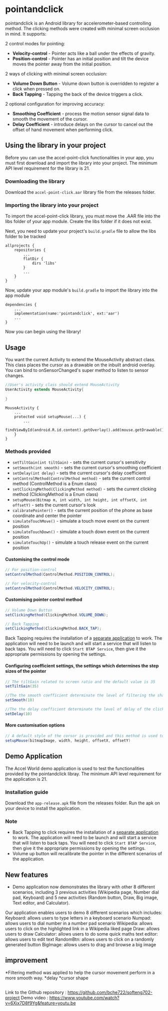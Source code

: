 # pointandclick
pointandclick is an Android library for accelerometer-based controlling method. The clicking methods were created with minimal screen occlusion in mind. It supports:

2 control modes for pointing:
- **Velocity-control** - Pointer acts like a ball under the effects of gravity.
- **Position-control** - Pointer has an initial position and tilt the device moves the pointer away from the initial position.

2 ways of clicking with minimal screen occlusion:
- **Volume Down Button** - Volume down button is overridden to register a click when pressed on.
- **Back Tapping** - Tapping the back of the device triggers a click.

2 optional configuration for improving accuracy:
- **Smoothing Coefficient** - process the motion sensor signal data to smooth the movement of the cursor.
- **Delay Coefficient** - introduce delays on the cursor to cancel out the offset of hand movement when performing click.

## Using the library in your project
Before you can use the accel-point-click functionalities in your app, you must first download and import the library into your project. The minimum API level requirement for the library is 21.
### Downloading the library
Download the ```accel-point-click.aar``` library file from the releases folder.

### Importing the library into your project
To import the accel-point-click library, you must move the .AAR file into the libs folder of your app module. Create the libs folder if it does not exist.

Next, you need to update your project's ```build.gradle``` file to allow the libs folder to be tracked
```
allprojects {
    repositories {
        ...
        flatDir {
            dirs 'libs'
        }
        ...
    }
}
```

Now, update your app module's ```build.gradle``` to import the library into the app module
```
dependencies {
    ...
    implementation(name:'pointandclick', ext:'aar')
    ...
}
```

Now you can begin using the library!

## Usage

You want the current Activity to extend the MouseActivity abstract class. This class places the cursor as a drawable on the inbuilt android overlay.
You can bind to onSensorChanged's super method to listen to sensor changes.

``` java
//User's activity class should extend MouseActivity
UserActivity extends MouseActivity{
    
}
```

```
MouseActivity {
    ...
    protected void setupMouse(...) {
        ...
        findViewById(android.R.id.content).getOverlay().add(mouse.getDrawable());
    }
}
```
### Methods provided
- `setTiltGain(int tiltGain)` - sets the current cursor's sensitivity
- `setSmooth(int smooth)` - sets the current cursor's smoothing coefficient
- `setDelay(int delay)` - sets the current cursor's delay coefficient
- `setControlMethod(ControlMethod method)` - sets the current control method (ControlMethod is a Enum class)
- `setClickingMethod(ClickingMethod method)` - sets the current clicking method (ClickingMethod is a Enum class)
- `setupMouse(Bitmap m, int width, int height, int offsetX, int offsetY)` - sets the current cursor's look
- `calibratePointer()` - sets the current position of the phone as base coordinate and center the pointer
- `simulateTouchMove()` - simulate a touch move event on the current position
- `simulateTouchDown()` - simulate a touch down event on the current position
- `simulateTouchUp()` - simulate a touch release event on the current position

#### Customising the control mode
``` java
// For position-control
setControlMethod(ControlMethod.POSITION_CONTROL);

// For velocity-control
setControlMethod(ControlMethod.VELOCITY_CONTROL);

```

#### Customising pointer control method
```java
// Volume Down Button
setClickingMethod(ClickingMethod.VOLUME_DOWN);

// Back Tapping
setClickingMethod(ClickingMethod.BACK_TAP);

```
Back Tapping requires the installation of a [separate application](https://play.google.com/store/apps/details?id=com.prhlt.aemus.BoDTapService) to work. The application will need to be launch and will start a service that will listen to back taps.
You will need to click ```Start BTAP Service```, then give it the appropriate permissions by opening the settings.

#### Configuring coefficient settings, the settings which determines the step sizes of the pointer
``` java
// The tiltGain related to screen ratio and the default value is 35
setTiltGain(35)

//The the smooth coefficient determinate the level of filtering the shake. The default setting is no filtering.
setSmooth(10)

//The the delay coefficient determinate the level of delay of the clicking. The default setting is no delay.
setDelay(10)

```

#### More customisation options
```java
// A default style of the corsor is provided and this method is used to change the style of the cursor.
setupMouse(bitmapImage, width, height, offsetX, offsetY)

```

## Demo Application
The Accel World demo application is used to test the functionalities provided by the pointandclick libray. The minimum API level requirement for the application is 21.

### Installation guide
Download the ```app-release.apk``` file from the releases folder. Run the apk on your device to install the application.

### Note
* Back Tapping to click requires the installation of a [separate application](https://play.google.com/store/apps/details?id=com.prhlt.aemus.BoDTapService) to work. The application will need to be launch and will start a service that will listen to back taps.
You will need to click ```Start BTAP Service```, then give it the appropriate permissions by opening the settings.
* Volume up button will recalibrate the pointer in the different scenarios of the application.


## New features
* Demo application now demonstrates the library with other 8 different scenarios, including 3 previous activities (Wikipedia page, Number dial pad, Keyboard) and 5 new activities (Random button, Draw, Big image, Text editor, and Calculator). 

Our application enables users to demo 8 different scenarios which includes:
Keyboard: allows users to type letters in a keyboard scenario
Numpad: allows users to dial number in a number pad scenario
Wikipedia: allows users to click on the highlighted link in a Wikipedia liked page
Draw: allows users to draw 
Calculator: allows users to do some quick maths
text editor: allows users to edit text
RandomBtn: allows users to click on a randomly generated button
BigImage: allows users to drag and browse a big image

## improvement
*Filtering method was applied to help the cursor movement perform in a more smooth way. 
*delay 
*cursor shape 

##
Link to the Github repository : https://github.com/bche722/softeng702-project
Demo video : https://www.youtube.com/watch?v=6Xix7D8f9Yg&feature=youtu.be
